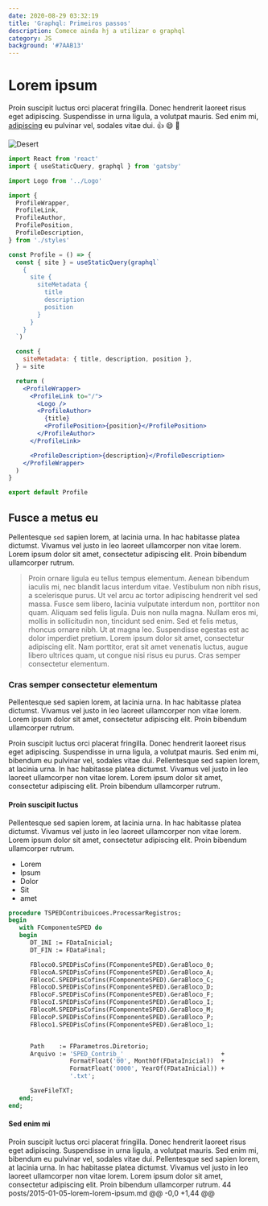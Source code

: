 ```yaml
---
date: 2020-08-29 03:32:19
title: 'Graphql: Primeiros passos'
description: Comece ainda hj a utilizar o graphql
category: JS
background: '#7AAB13'
---
```


# Lorem ipsum

Proin suscipit luctus orci placerat fringilla. Donec hendrerit laoreet risus eget adipiscing. Suspendisse in urna ligula, a volutpat mauris. Sed enim mi, [adipiscing](http://google.com) eu pulvinar vel, sodales vitae dui. :thumbsup: :smile: :sparkler:

![Desert](/assets/images/desert.jpg)

```jsx
import React from 'react'
import { useStaticQuery, graphql } from 'gatsby'

import Logo from '../Logo'

import {
  ProfileWrapper,
  ProfileLink,
  ProfileAuthor,
  ProfilePosition,
  ProfileDescription,
} from './styles'

const Profile = () => {
  const { site } = useStaticQuery(graphql`
    {
      site {
        siteMetadata {
          title
          description
          position
        }
      }
    }
  `)

  const {
    siteMetadata: { title, description, position },
  } = site

  return (
    <ProfileWrapper>
      <ProfileLink to="/">
        <Logo />
        <ProfileAuthor>
          {title}
          <ProfilePosition>{position}</ProfilePosition>
        </ProfileAuthor>
      </ProfileLink>

      <ProfileDescription>{description}</ProfileDescription>
    </ProfileWrapper>
  )
}

export default Profile
```

## Fusce a metus eu

Pellentesque `sed` sapien lorem, at lacinia urna. In hac habitasse platea dictumst. Vivamus vel justo in leo laoreet ullamcorper non vitae lorem. Lorem ipsum dolor sit amet, consectetur adipiscing elit. Proin bibendum ullamcorper rutrum.

> Proin ornare ligula eu tellus tempus elementum. Aenean bibendum iaculis mi, nec blandit lacus interdum vitae. Vestibulum non nibh risus, a scelerisque purus. Ut vel arcu ac tortor adipiscing hendrerit vel sed massa. Fusce sem libero, lacinia vulputate interdum non, porttitor non quam. Aliquam sed felis ligula. Duis non nulla magna.
> Nullam eros mi, mollis in sollicitudin non, tincidunt sed enim. Sed et felis metus, rhoncus ornare nibh. Ut at magna leo. Suspendisse egestas est ac dolor imperdiet pretium. Lorem ipsum dolor sit amet, consectetur adipiscing elit. Nam porttitor, erat sit amet venenatis luctus, augue libero ultrices quam, ut congue nisi risus eu purus. Cras semper consectetur elementum.

### Cras semper consectetur elementum

Pellentesque sed sapien lorem, at lacinia urna. In hac habitasse platea dictumst. Vivamus vel justo in leo laoreet ullamcorper non vitae lorem. Lorem ipsum dolor sit amet, consectetur adipiscing elit. Proin bibendum ullamcorper rutrum.

Proin suscipit luctus orci placerat fringilla. Donec hendrerit laoreet risus eget adipiscing. Suspendisse in urna ligula, a volutpat mauris. Sed enim mi, bibendum eu pulvinar vel, sodales vitae dui. Pellentesque sed sapien lorem, at lacinia urna. In hac habitasse platea dictumst. Vivamus vel justo in leo laoreet ullamcorper non vitae lorem. Lorem ipsum dolor sit amet, consectetur adipiscing elit. Proin bibendum ullamcorper rutrum.

#### Proin suscipit luctus

Pellentesque sed sapien lorem, at lacinia urna. In hac habitasse platea dictumst. Vivamus vel justo in leo laoreet ullamcorper non vitae lorem. Lorem ipsum dolor sit amet, consectetur adipiscing elit. Proin bibendum ullamcorper rutrum.

- Lorem
- Ipsum
- Dolor
- Sit
- amet

```pascal
procedure TSPEDContribuicoes.ProcessarRegistros;
begin
   with FComponenteSPED do
   begin
      DT_INI := FDataInicial;
      DT_FIN := FDataFinal;

      FBloco0.SPEDPisCofins(FComponenteSPED).GeraBloco_0;
      FBlocoA.SPEDPisCofins(FComponenteSPED).GeraBloco_A;
      FBlocoC.SPEDPisCofins(FComponenteSPED).GeraBloco_C;
      FBlocoD.SPEDPisCofins(FComponenteSPED).GeraBloco_D;
      FBlocoF.SPEDPisCofins(FComponenteSPED).GeraBloco_F;
      FBlocoI.SPEDPisCofins(FComponenteSPED).GeraBloco_I;
      FBlocoM.SPEDPisCofins(FComponenteSPED).GeraBloco_M;
      FBlocoP.SPEDPisCofins(FComponenteSPED).GeraBloco_P;
      FBloco1.SPEDPisCofins(FComponenteSPED).GeraBloco_1;


      Path    := FParametros.Diretorio;
      Arquivo := 'SPED_Contrib_'                           +
                 FormatFloat('00', MonthOf(FDataInicial))  +
                 FormatFloat('0000', YearOf(FDataInicial)) +
                 '.txt';

      SaveFileTXT;
   end;
end;
```

#### Sed enim mi

Proin suscipit luctus orci placerat fringilla. Donec hendrerit laoreet risus eget adipiscing. Suspendisse in urna ligula, a volutpat mauris. Sed enim mi, bibendum eu pulvinar vel, sodales vitae dui. Pellentesque sed sapien lorem, at lacinia urna. In hac habitasse platea dictumst. Vivamus vel justo in leo laoreet ullamcorper non vitae lorem. Lorem ipsum dolor sit amet, consectetur adipiscing elit. Proin bibendum ullamcorper rutrum.
44 posts/2015-01-05-lorem-lorem-ipsum.md
@@ -0,0 +1,44 @@
